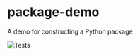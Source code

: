 # package-demo
A demo for constructing a Python package


![Tests](https://github.com/hidgjens/package-demo/actions/workflows/Tests/badge.svg)
